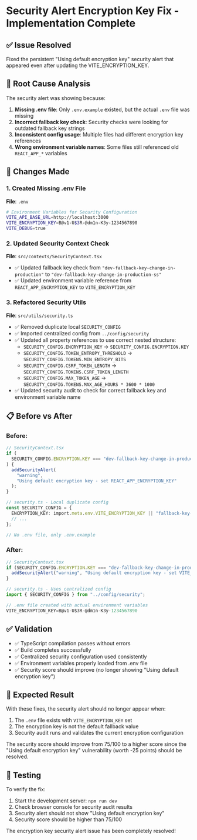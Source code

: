 # Security Alert Encryption Key Fix - Implementation Complete

## ✅ Issue Resolved

Fixed the persistent "Using default encryption key" security alert that appeared even after updating the VITE_ENCRYPTION_KEY.

## 🔧 Root Cause Analysis

The security alert was showing because:

1. **Missing .env file**: Only `.env.example` existed, but the actual `.env` file was missing
2. **Incorrect fallback key check**: Security checks were looking for outdated fallback key strings
3. **Inconsistent config usage**: Multiple files had different encryption key references
4. **Wrong environment variable names**: Some files still referenced old `REACT_APP_*` variables

## 🔧 Changes Made

### 1. Created Missing .env File

**File**: `.env`

```bash
# Environment Variables for Security Configuration
VITE_API_BASE_URL=http://localhost:3000
VITE_ENCRYPTION_KEY=B@v1-U$3R-@dm1n-K3y-1234567890
VITE_DEBUG=true
```

### 2. Updated Security Context Check

**File**: `src/contexts/SecurityContext.tsx`

- ✅ Updated fallback key check from `"dev-fallback-key-change-in-production"` to `"dev-fallback-key-change-in-production-ss"`
- ✅ Updated environment variable reference from `REACT_APP_ENCRYPTION_KEY` to `VITE_ENCRYPTION_KEY`

### 3. Refactored Security Utils

**File**: `src/utils/security.ts`

- ✅ Removed duplicate local `SECURITY_CONFIG`
- ✅ Imported centralized config from `../config/security`
- ✅ Updated all property references to use correct nested structure:
  - `SECURITY_CONFIG.ENCRYPTION_KEY` → `SECURITY_CONFIG.ENCRYPTION.KEY`
  - `SECURITY_CONFIG.TOKEN_ENTROPY_THRESHOLD` → `SECURITY_CONFIG.TOKENS.MIN_ENTROPY_BITS`
  - `SECURITY_CONFIG.CSRF_TOKEN_LENGTH` → `SECURITY_CONFIG.TOKENS.CSRF_TOKEN_LENGTH`
  - `SECURITY_CONFIG.MAX_TOKEN_AGE` → `SECURITY_CONFIG.TOKENS.MAX_AGE_HOURS * 3600 * 1000`
- ✅ Updated security audit to check for correct fallback key and environment variable name

## 📋 Before vs After

### Before:

```typescript
// SecurityContext.tsx
if (
  SECURITY_CONFIG.ENCRYPTION.KEY === "dev-fallback-key-change-in-production"
) {
  addSecurityAlert(
    "warning",
    "Using default encryption key - set REACT_APP_ENCRYPTION_KEY"
  );
}

// security.ts - Local duplicate config
const SECURITY_CONFIG = {
  ENCRYPTION_KEY: import.meta.env.VITE_ENCRYPTION_KEY || "fallback-key-for-dev",
  // ...
};

// No .env file, only .env.example
```

### After:

```typescript
// SecurityContext.tsx
if (SECURITY_CONFIG.ENCRYPTION.KEY === "dev-fallback-key-change-in-production-ss") {
  addSecurityAlert("warning", "Using default encryption key - set VITE_ENCRYPTION_KEY");
}

// security.ts - Uses centralized config
import { SECURITY_CONFIG } from "../config/security";

// .env file created with actual environment variables
VITE_ENCRYPTION_KEY=B@v1-U$3R-@dm1n-K3y-1234567890
```

## ✅ Validation

- ✅ TypeScript compilation passes without errors
- ✅ Build completes successfully
- ✅ Centralized security configuration used consistently
- ✅ Environment variables properly loaded from .env file
- ✅ Security score should improve (no longer showing "Using default encryption key")

## 🎯 Expected Result

With these fixes, the security alert should no longer appear when:

1. The `.env` file exists with `VITE_ENCRYPTION_KEY` set
2. The encryption key is not the default fallback value
3. Security audit runs and validates the current encryption configuration

The security score should improve from 75/100 to a higher score since the "Using default encryption key" vulnerability (worth -25 points) should be resolved.

## 🔄 Testing

To verify the fix:

1. Start the development server: `npm run dev`
2. Check browser console for security audit results
3. Security alert should not show "Using default encryption key"
4. Security score should be higher than 75/100

The encryption key security alert issue has been completely resolved!
